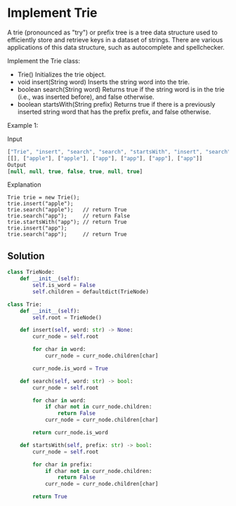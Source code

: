 # Implement Trie

A trie (pronounced as "try") or prefix tree is a tree data structure used to efficiently store and retrieve keys in a dataset of strings. There are various applications of this data structure, such as autocomplete and spellchecker.

Implement the Trie class:

- Trie() Initializes the trie object.
- void insert(String word) Inserts the string word into the trie.
- boolean search(String word) Returns true if the string word is in the trie (i.e., was inserted before), and false otherwise.
- boolean startsWith(String prefix) Returns true if there is a previously inserted string word that has the prefix prefix, and false otherwise.

Example 1:

Input
```js
["Trie", "insert", "search", "search", "startsWith", "insert", "search"]
[[], ["apple"], ["apple"], ["app"], ["app"], ["app"], ["app"]]
Output
[null, null, true, false, true, null, true]
```

Explanation
```
Trie trie = new Trie();
trie.insert("apple");
trie.search("apple");   // return True
trie.search("app");     // return False
trie.startsWith("app"); // return True
trie.insert("app");
trie.search("app");     // return True
```

## Solution

```py
class TrieNode:
    def __init__(self):
        self.is_word = False
        self.children = defaultdict(TrieNode)

class Trie:
    def __init__(self):
        self.root = TrieNode()

    def insert(self, word: str) -> None:
        curr_node = self.root

        for char in word:
            curr_node = curr_node.children[char]

        curr_node.is_word = True

    def search(self, word: str) -> bool:
        curr_node = self.root

        for char in word:
            if char not in curr_node.children:
                return False
            curr_node = curr_node.children[char]

        return curr_node.is_word

    def startsWith(self, prefix: str) -> bool:
        curr_node = self.root

        for char in prefix:
            if char not in curr_node.children:
                return False
            curr_node = curr_node.children[char]

        return True
```
